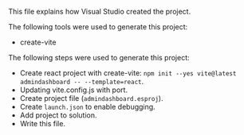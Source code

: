 This file explains how Visual Studio created the project.

The following tools were used to generate this project:
- create-vite

The following steps were used to generate this project:
- Create react project with create-vite: `npm init --yes vite@latest admindashboard -- --template=react`.
- Updating vite.config.js with port.
- Create project file (`admindashboard.esproj`).
- Create `launch.json` to enable debugging.
- Add project to solution.
- Write this file.
